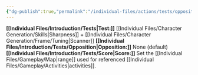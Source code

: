 ```yaml
---
{"dg-publish":true,"permalink":"/individual-files/actions/tests/opposition-tests/observe/"}
---
```


**[[Individual Files/Introduction/Tests\|Test:]]** [[Individual Files/Character Generation/Skills\|Sharpness]] + [[Individual Files/Character Generation/Frame/Tuning\|Scanner]]
**[[Individual Files/Introduction/Tests/Opposition\|Opposition:]]** None (default)
**[[Individual Files/Introduction/Tests/Score\|Score:]]** Set the [[Individual Files/Gameplay/Map\|range]] used for referenced [[Individual Files/Gameplay/Activities\|activities]].